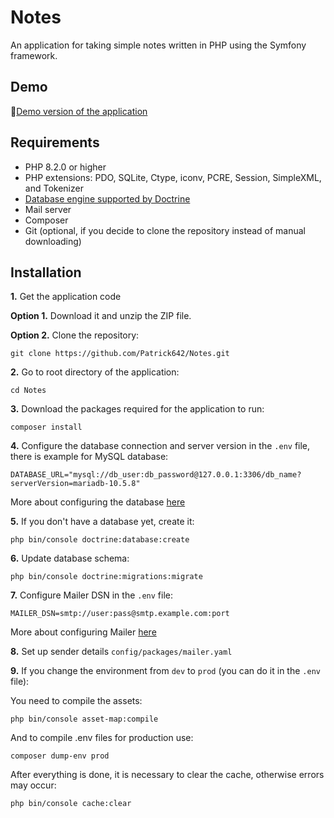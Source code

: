 # Notes
An application for taking simple notes written in PHP using the Symfony framework.

## Demo
🔗[Demo version of the application](https://notes-demo.free.nf)

## Requirements
  * PHP 8.2.0 or higher
  * PHP extensions: PDO, SQLite, Ctype, iconv, PCRE, Session, SimpleXML, and Tokenizer
  * [Database engine supported by Doctrine][1]
  * Mail server
  * Composer
  * Git (optional, if you decide to clone the repository instead of manual downloading)

## Installation
**1.** Get the application code

**Option 1.** Download it and unzip the ZIP file.

**Option 2.** Clone the repository:

```
git clone https://github.com/Patrick642/Notes.git
```

**2.** Go to root directory of the application:

```
cd Notes
```

**3.** Download the packages required for the application to run:

```
composer install
```

**4.** Configure the database connection and server version in the `.env` file, there is example for MySQL database:

```
DATABASE_URL="mysql://db_user:db_password@127.0.0.1:3306/db_name?serverVersion=mariadb-10.5.8"
```

More about configuring the database [here][2]

**5.** If you don't have a database yet, create it:

```
php bin/console doctrine:database:create
```

**6.** Update database schema:

```
php bin/console doctrine:migrations:migrate
```

**7.** Configure Mailer DSN in the `.env` file:

```
MAILER_DSN=smtp://user:pass@smtp.example.com:port
```

More about configuring Mailer [here][3]

**8.** Set up sender details `config/packages/mailer.yaml`

**9.** If you change the environment from `dev` to `prod` (you can do it in the `.env` file):

You need to compile the assets:

```
php bin/console asset-map:compile
```

And to compile .env files for production use:

```
composer dump-env prod
```

After everything is done, it is necessary to clear the cache, otherwise errors may occur:

```
php bin/console cache:clear
```

[1]: https://www.doctrine-project.org/projects/doctrine-dbal/en/4.0/reference/introduction.html
[2]: https://symfony.com/doc/current/doctrine.html#configuring-the-database
[3]: https://symfony.com/doc/current/mailer.html#transport-setup
